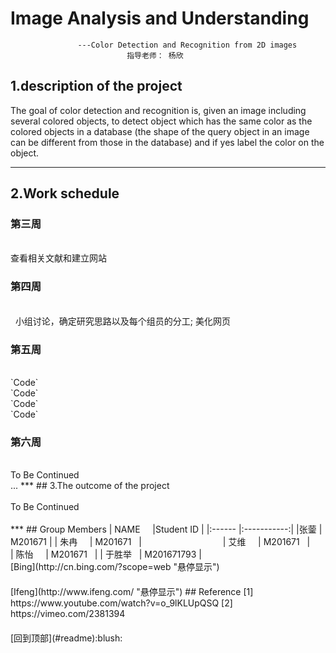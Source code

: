 # Image Analysis and Understanding
                   ---Color Detection and Recognition from 2D images  
                              指导老师： 杨欣
   
## 1.description of the project
   The  goal  of  color  detection  and  recognition  is,  given  an  image  including  several 
colored  objects,  to  detect  object  which has the same  color  as  the colored  objects  in a 
database  (the shape of the  query object  in an image can be different from those in the 
database)  and if yes label  the  color  on the object.
***
## 2.Work schedule
### 第三周    
<br />
    查看相关文献和建立网站
<br />

### 第四周
<br />
   小组讨论，确定研究思路以及每个组员的分工;
   美化网页
<br />

### 第五周
<br />
`Code`<br>`Code`<br> `Code`<br>`Code`
<br />

### 第六周
<br />
   To Be Continued
<br />
 ...
 ***
## 3.The outcome of the project
<br />
<br />
   To Be Continued
<br />
<br />
***
## Group Members
| NAME     |Student ID  |
|:------   |:-----------:|
|张蓥       | M201671    |
|  朱冉     | M201671    |　　　　　　　　　
|  艾维     | M201671    |　　　　　　　　　　　　　　　　　　　　　　　　
|  陈怡     | M201671    |                                                  
|  于胜举   | M201671793 |　　　　　　　　　　　　　　　　　　　　　　　　　
 　　　　　　　　　　　　　　　　　　　　　　　　　　　　　　　　　　　　　　　　　　　　　　　[Bing](http://cn.bing.com/?scope=web "悬停显示")
 　　　　　　　　　　　　　　　　　　　　　　　　　　　　　　　　　　　　　　　　　　　　　　　[Ifeng](http://www.ifeng.com/  "悬停显示")
## Reference
  [1] https://www.youtube.com/watch?v=o_9lKLUpQSQ  
  [2] https://vimeo.com/2381394
  <br> 　　　　　　　　　　　　　　　　　　　　　　　　　　　　　　　　　　　　　　　　　　　　　　　　　　[回到顶部](#readme):blush:
  <br>
